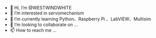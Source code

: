 - 👋 Hi, I’m @WESTWINDWHITE
- 👀 I’m interested in servomechanism
- 🌱 I’m currently learning Python、Raspberry Pi 、LabVIEW、Multisim
- 💞️ I’m looking to collaborate on ...
- 📫 How to reach me ...

<!---
WESTWINDWHITE/WESTWINDWHITE is a ✨ special ✨ repository because its `README.md` (this file) appears on your GitHub profile.
You can click the Preview link to take a look at your changes.
--->
